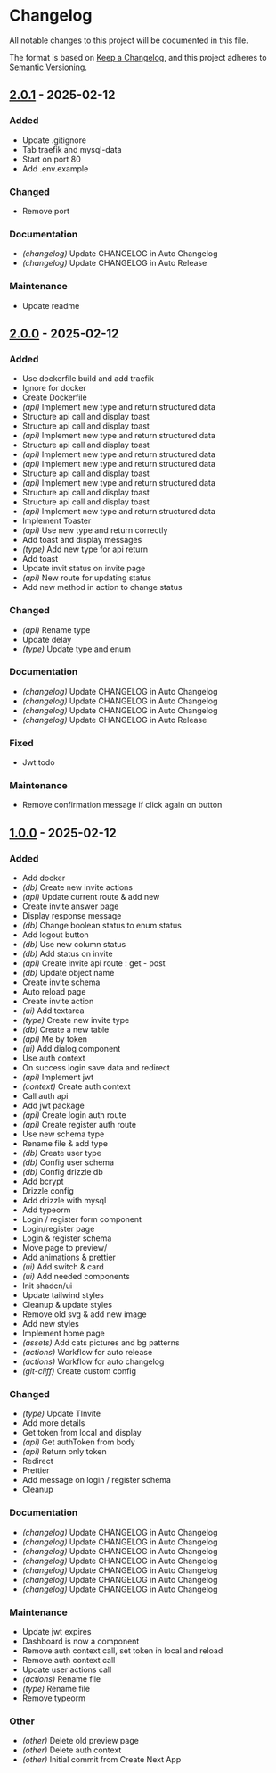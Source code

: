 # Changelog

All notable changes to this project will be documented in this file.

The format is based on [Keep a Changelog](https://keepachangelog.com),
and this project adheres to [Semantic Versioning](https://semver.org/).

## [2.0.1] - 2025-02-12

### Added

- Update .gitignore
- Tab traefik and mysql-data
- Start on port 80
- Add .env.example

### Changed

- Remove port

### Documentation

- *(changelog)* Update CHANGELOG in Auto Changelog
- *(changelog)* Update CHANGELOG in Auto Release

### Maintenance

- Update readme

## [2.0.0] - 2025-02-12

### Added

- Use dockerfile build and add traefik
- Ignore for docker
- Create Dockerfile
- *(api)* Implement new type and return structured data
- Structure api call and display toast
- Structure api call and display toast
- *(api)* Implement new type and return structured data
- Structure api call and display toast
- *(api)* Implement new type and return structured data
- *(api)* Implement new type and return structured data
- Structure api call and display toast
- *(api)* Implement new type and return structured data
- Structure api call and display toast
- Structure api call and display toast
- *(api)* Implement new type and return structured data
- Implement Toaster
- *(api)* Use new type and return correctly
- Add toast and display messages
- *(type)* Add new type for api return
- Add toast
- Update invit status on invite page
- *(api)* New route for updating status
- Add new method in action to change status

### Changed

- *(api)* Rename type
- Update delay
- *(type)* Update type and enum

### Documentation

- *(changelog)* Update CHANGELOG in Auto Changelog
- *(changelog)* Update CHANGELOG in Auto Changelog
- *(changelog)* Update CHANGELOG in Auto Changelog
- *(changelog)* Update CHANGELOG in Auto Release

### Fixed

- Jwt todo

### Maintenance

- Remove confirmation message if click again on button

## [1.0.0] - 2025-02-12

### Added

- Add docker
- *(db)* Create new invite actions
- *(api)* Update current route  & add new
- Create invite answer page
- Display response message
- *(db)* Change boolean status to enum status
- Add logout button
- *(db)* Use new column status
- *(db)* Add status on invite
- *(api)* Create invite api route : get - post
- *(db)* Update object name
- Create invite schema
- Auto reload page
- Create invite action
- *(ui)* Add textarea
- *(type)* Create new invite type
- *(db)* Create a new table
- *(api)* Me by token
- *(ui)* Add dialog component
- Use auth context
- On success login save data and redirect
- *(api)* Implement jwt
- *(context)* Create auth context
- Call auth api
- Add jwt package
- *(api)* Create login auth route
- *(api)* Create register auth route
- Use new schema type
- Rename file & add type
- *(db)* Create user type
- *(db)* Config user schema
- *(db)* Config drizzle db
- Add bcrypt
- Drizzle config
- Add drizzle with mysql
- Add typeorm
- Login / register form component
- Login/register page
- Login & register schema
- Move page to preview/
- Add animations & prettier
- *(ui)* Add switch & card
- *(ui)* Add needed components
- Init shadcn/ui
- Update tailwind styles
- Cleanup & update styles
- Remove old svg & add new image
- Add new styles
- Implement home page
- *(assets)* Add cats pictures and bg patterns
- *(actions)* Workflow for auto release
- *(actions)* Workflow for auto changelog
- *(git-cliff)* Create custom config

### Changed

- *(type)* Update TInvite
- Add more details
- Get token from local and display
- *(api)* Get authToken from body
- *(api)* Return only token
- Redirect
- Prettier
- Add message on login / register schema
- Cleanup

### Documentation

- *(changelog)* Update CHANGELOG in Auto Changelog
- *(changelog)* Update CHANGELOG in Auto Changelog
- *(changelog)* Update CHANGELOG in Auto Changelog
- *(changelog)* Update CHANGELOG in Auto Changelog
- *(changelog)* Update CHANGELOG in Auto Changelog
- *(changelog)* Update CHANGELOG in Auto Changelog
- *(changelog)* Update CHANGELOG in Auto Changelog

### Maintenance

- Update jwt expires
- Dashboard is now a component
- Remove auth context call, set token in local and reload
- Remove auth context call
- Update user actions call
- *(actions)* Rename file
- *(type)* Rename file
- Remove typeorm

### Other

- *(other)* Delete old preview page
- *(other)* Delete auth context
- *(other)* Initial commit from Create Next App

[2.0.1]: https://github.com/clement-jny/valentine-s-day/compare/v2.0.0..v2.0.1
[2.0.0]: https://github.com/clement-jny/valentine-s-day/compare/v1.0.0..v2.0.0
[1.0.0]: https://github.com/clement-jny/valentine-s-day/releases/tag/v1.0.0

